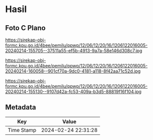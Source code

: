 # Hasil

## Foto C Plano

https://sirekap-obj-formc.kpu.go.id/4bee/pemilu/ppwp/12/06/12/20/16/1206122016005-20240214-155705--37511a55-ef5b-4913-9a7a-58e146d308c7.jpg

https://sirekap-obj-formc.kpu.go.id/4bee/pemilu/ppwp/12/06/12/20/16/1206122016005-20240214-160058--901cf70a-9dc0-4181-a118-8f42aa71c52d.jpg

https://sirekap-obj-formc.kpu.go.id/4bee/pemilu/ppwp/12/06/12/20/16/1206122016005-20240214-155130--9107d42a-fc53-409a-b3d5-88819f16f104.jpg


## Metadata

| Key        | Value               |
| ---------- | ------------------- |
| Time Stamp | 2024-02-24 22:31:28 |



